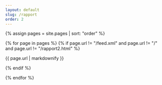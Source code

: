 ```yaml
---
layout: default
slug: /rapport
order: 2
---
```

<!--  -->

{% assign pages = site.pages | sort: "order" %}

{% for page in pages %} {% if page.url != "/feed.xml" and page.url != "/" and page.url != "/rapport2.html" %}

{{ page.url | markdownify }}

{% endif %}

{% endfor %}
